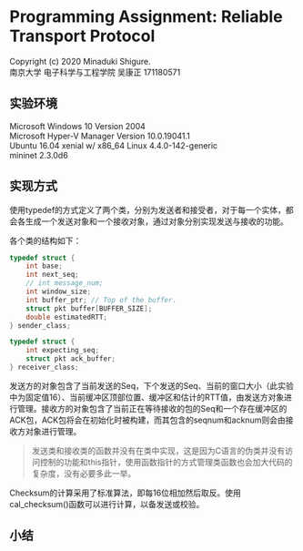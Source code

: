 # Programming Assignment: Reliable Transport Protocol

Copyright (c) 2020 Minaduki Shigure.  
南京大学 电子科学与工程学院 吴康正 171180571

## 实验环境

Microsoft Windows 10 Version 2004  
Microsoft Hyper-V Manager Version 10.0.19041.1  
Ubuntu 16.04 xenial w/ x86_64 Linux 4.4.0-142-generic  
mininet 2.3.0d6

## 实现方式

使用typedef的方式定义了两个类，分别为发送者和接受者，对于每一个实体，都会各生成一个发送对象和一个接收对象，通过对象分别实现发送与接收的功能。

各个类的结构如下：  

```c
typedef struct {
    int base;
    int next_seq;
    // int message_num;
    int window_size;
    int buffer_ptr; // Top of the buffer.
    struct pkt buffer[BUFFER_SIZE];
    double estimatedRTT;
} sender_class;
```

```c
typedef struct {
    int expecting_seq;
    struct pkt ack_buffer;
} receiver_class;
```

发送方的对象包含了当前发送的Seq，下个发送的Seq、当前的窗口大小（此实验中为固定值16）、当前缓冲区顶部位置、缓冲区和估计的RTT值，由发送方对象进行管理。接收方的对象包含了当前正在等待接收的包的Seq和一个存在缓冲区的ACK包，ACK包将会在初始化时被构建，而其包含的seqnum和acknum则会由接收方对象进行管理。

> 发送类和接收类的函数并没有在类中实现，这是因为C语言的伪类并没有访问控制的功能和this指针，使用函数指针的方式管理类函数也会加大代码的复杂度，没有必要多此一举。

Checksum的计算采用了标准算法，即每16位相加然后取反。使用cal_checksum()函数可以进行计算，以备发送或校验。


## 小结

